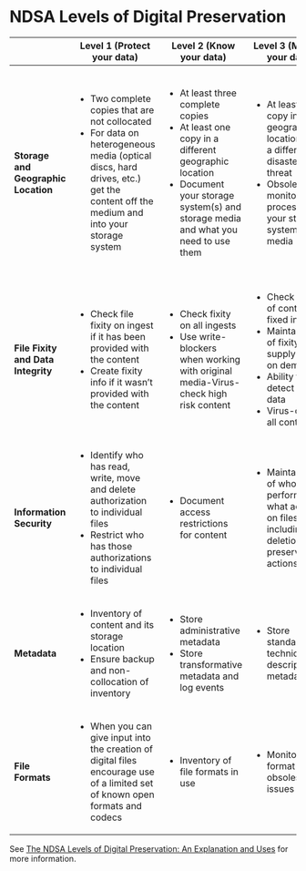 # NDSA Levels of Digital Preservation
| | **Level 1 (Protect your data)** | **Level 2 (Know your data)** | **Level 3 (Monitor your data)** | **Level 4 (Repair your data)** |
| ----------------------------------- | ------------------------------------------------------------ | ------------------------------------------------------------ | ------------------------------------------------------------ | ------------------------------------------------------------ |
| **Storage and Geographic Location** | <ul><li>Two complete copies that are not collocated</li><li>For data on heterogeneous media (optical discs, hard drives, etc.) get the content off the medium and into your storage system</li></ul> | <ul><li>At least three complete copies</li><li>At least one copy in a different geographic location</li><li>Document your storage system(s) and storage media and what you need to use them</li></ul> | <ul><li>At least one copy in a geographic location with a different disaster threat</li><li>Obsolescence monitoring process for your storage system(s) and media</li></ul> | <ul><li>At least three copies in geographic locations with different disaster threats</li><li>Have a comprehensive plan in place that will keep files and metadata on currently accessible media or systems</li></ul> |
| **File Fixity and Data Integrity** | <ul><li>Check file fixity on ingest if it has been provided with the content</li><li>Create fixity info if it wasn’t provided with the content</li></ul> | <ul><li>Check fixity on all ingests</li><li>Use write-blockers when working with original media-Virus-check high risk content</li></ul> | <ul><li>Check fixity of content at fixed intervals</li><li>Maintain logs of fixity info; supply audit on demand</li><li>Ability to detect corrupt data</li><li>Virus-check all content</li></ul> | <ul><li>Check fixity of all content in response to specific events or activities</li><li>Ability to replace/repair corrupted data</li><li>Ensure no one person has write access to all copies</li></ul> |
| **Information Security** | <ul><li>Identify who has read, write, move and delete authorization to individual files</li><li>Restrict who has those authorizations to individual files</li></ul> | <ul><li>Document access restrictions for content</li></ul> | <ul><li>Maintain logs of who performed what actions on files, including deletions and preservation actions</li></ul> | <ul><li>Perform audit of logs</li></ul> |
| **Metadata** | <ul><li>Inventory of content and its storage location</li><li>Ensure backup and non-collocation of inventory</li></ul> | <ul><li>Store administrative metadata</li><li>Store transformative metadata and log events</li></ul> | <ul><li>Store standard technical and descriptive metadata</li></ul> | <ul><li>Store standard preservation metadata</li></ul> |
| **File Formats** | <ul><li>When you can give input into the creation of digital files encourage use of a limited set of known open formats and codecs</li></ul> | <ul><li>Inventory of file formats in use</li></ul> | <ul><li>Monitor file format obsolescence issues</li></ul> | <ul><li>Perform format migrations, emulation and similar activities as needed</li></ul> |

See [The NDSA Levels of Digital Preservation: An Explanation and Uses](http://ndsa.org/documents/NDSA_Levels_Archiving_2013.pdf) for more information.
